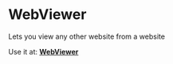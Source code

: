 # WebViewer
Lets you view any other website from a website

Use it at: **[WebViewer](https://webviewer.onrender.com/example.com)**
